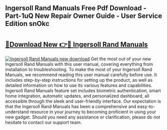 ## Ingersoll Rand Manuals Free Pdf Download - Part-1uQ New Repair Owner Guide - User Service Edition snOkc

# <h2><a href="http://bc10556.oget.top/?id=Ingersoll+Rand+Manuals">🔗Download New 👉🔴 Ingersoll Rand Manuals</a></h2>

[![Ingersoll Rand Manuals new download](https://i.imgur.com/5g1atiW.png)](http://bc10556.oget.top/?id=Ingersoll+Rand+Manuals)
Get the most out of your new Ingersoll Rand Manuals with this user manual, covering everything from installation to troubleshooting. To make the most of your Ingersoll Rand Manuals, we recommend reading this user manual carefully before use. It includes step-by-step instructions for setting up the product, as well as detailed information on how to use its various features and capabilities. Ingersoll Rand Manuals feature set includes biometric authentication, smart home integration, automatic updates, and personalized dashboard, all accessible through the sleek and user-friendly interface. Our expectation is that the Ingersoll Rand Manuals has been a comprehensive and easy-to-understand resource in your journey to becoming proficient in using your new gadget. Should you need any assistance or clarification, please do not hesitate to contact our support team.
